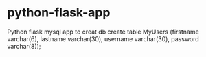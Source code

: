 # python-flask-app
Python flask mysql app
to creat db 
create table MyUsers   (firstname varchar(6), lastname varchar(30), username varchar(30), password varchar(8));
